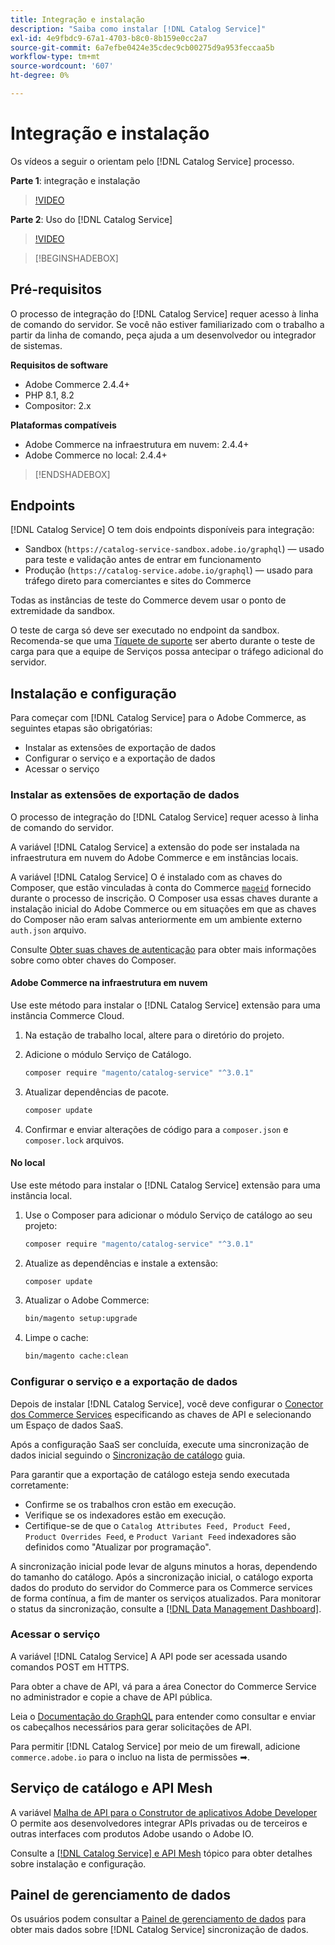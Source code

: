 ```yaml
---
title: Integração e instalação
description: "Saiba como instalar [!DNL Catalog Service]"
exl-id: 4e9fbdc9-67a1-4703-b8c0-8b159e0cc2a7
source-git-commit: 6a7efbe0424e35cdec9cb00275d9a953feccaa5b
workflow-type: tm+mt
source-wordcount: '607'
ht-degree: 0%

---
```


# Integração e instalação

Os vídeos a seguir o orientam pelo [!DNL Catalog Service] processo.

**Parte 1**: integração e instalação

>[!VIDEO](https://video.tv.adobe.com/v/3415599)

**Parte 2**: Uso do [!DNL Catalog Service]

>[!VIDEO](https://video.tv.adobe.com/v/3415600)

>[!BEGINSHADEBOX]

## Pré-requisitos

O processo de integração do [!DNL Catalog Service] requer acesso à linha de comando do servidor. Se você não estiver familiarizado com o trabalho a partir da linha de comando, peça ajuda a um desenvolvedor ou integrador de sistemas.

**Requisitos de software**

- Adobe Commerce 2.4.4+
- PHP 8.1, 8.2
- Compositor: 2.x

**Plataformas compatíveis**

- Adobe Commerce na infraestrutura em nuvem: 2.4.4+
- Adobe Commerce no local: 2.4.4+

>[!ENDSHADEBOX]

## Endpoints

[!DNL Catalog Service] O tem dois endpoints disponíveis para integração:

- Sandbox (`https://catalog-service-sandbox.adobe.io/graphql`) — usado para teste e validação antes de entrar em funcionamento
- Produção (`https://catalog-service.adobe.io/graphql`) — usado para tráfego direto para comerciantes e sites do Commerce

Todas as instâncias de teste do Commerce devem usar o ponto de extremidade da sandbox.

O teste de carga só deve ser executado no endpoint da sandbox. Recomenda-se que uma [Tíquete de suporte](https://experienceleague.adobe.com/docs/commerce-knowledge-base/kb/help-center-guide/magento-help-center-user-guide.html#submit-ticket) ser aberto durante o teste de carga para que a equipe de Serviços possa antecipar o tráfego adicional do servidor.

## Instalação e configuração

Para começar com [!DNL Catalog Service] para o Adobe Commerce, as seguintes etapas são obrigatórias:

- Instalar as extensões de exportação de dados
- Configurar o serviço e a exportação de dados
- Acessar o serviço

### Instalar as extensões de exportação de dados

O processo de integração do [!DNL Catalog Service] requer acesso à linha de comando do servidor.

A variável [!DNL Catalog Service] a extensão do pode ser instalada na infraestrutura em nuvem do Adobe Commerce e em instâncias locais.

A variável [!DNL Catalog Service] O é instalado com as chaves do Composer, que estão vinculadas à conta do Commerce [`mageid`](https://developer.adobe.com/commerce/marketplace/guides/sellers/profile-information/) fornecido durante o processo de inscrição. O Composer usa essas chaves durante a instalação inicial do Adobe Commerce ou em situações em que as chaves do Composer não eram salvas anteriormente em um ambiente externo `auth.json` arquivo.

Consulte [Obter suas chaves de autenticação](https://experienceleague.adobe.com/docs/commerce-operations/installation-guide/prerequisites/authentication-keys.html) para obter mais informações sobre como obter chaves do Composer.

#### Adobe Commerce na infraestrutura em nuvem

Use este método para instalar o [!DNL Catalog Service] extensão para uma instância Commerce Cloud.

1. Na estação de trabalho local, altere para o diretório do projeto.
1. Adicione o módulo Serviço de Catálogo.

   ```bash
   composer require "magento/catalog-service" "^3.0.1"
   ```

1. Atualizar dependências de pacote.

   ```bash
   composer update
   ```

1. Confirmar e enviar alterações de código para a `composer.json` e `composer.lock` arquivos.

#### No local

Use este método para instalar o [!DNL Catalog Service] extensão para uma instância local.

1. Use o Composer para adicionar o módulo Serviço de catálogo ao seu projeto:

   ```bash
   composer require "magento/catalog-service" "^3.0.1"
   ```

1. Atualize as dependências e instale a extensão:

   ```bash
   composer update
   ```

1. Atualizar o Adobe Commerce:

   ```bash
   bin/magento setup:upgrade
   ```

1. Limpe o cache:

   ```bash
   bin/magento cache:clean
   ```

### Configurar o serviço e a exportação de dados

Depois de instalar [!DNL Catalog Service], você deve configurar o [Conector dos Commerce Services](https://experienceleague.adobe.com/docs/commerce-merchant-services/user-guides/integration-services/saas.html#apikey) especificando as chaves de API e selecionando um Espaço de dados SaaS.

Após a configuração SaaS ser concluída, execute uma sincronização de dados inicial seguindo o [Sincronização de catálogo](https://experienceleague.adobe.com/docs/commerce-merchant-services/user-guides/data-services/catalog-sync.html) guia.

Para garantir que a exportação de catálogo esteja sendo executada corretamente:

- Confirme se os trabalhos cron estão em execução.
- Verifique se os indexadores estão em execução.
- Certifique-se de que o `Catalog Attributes Feed, Product Feed, Product Overrides Feed`, e `Product Variant Feed` indexadores são definidos como &quot;Atualizar por programação&quot;.

A sincronização inicial pode levar de alguns minutos a horas, dependendo do tamanho do catálogo. Após a sincronização inicial, o catálogo exporta dados do produto do servidor do Commerce para os Commerce services de forma contínua, a fim de manter os serviços atualizados. Para monitorar o status da sincronização, consulte a [[!DNL Data Management Dashboard]](https://experienceleague.adobe.com/docs/commerce-admin/systems/data-transfer/data-dashboard.html).

### Acessar o serviço

A variável [!DNL Catalog Service] A API pode ser acessada usando comandos POST em HTTPS.

Para obter a chave de API, vá para a área Conector do Commerce Service no administrador e copie a chave de API pública.

Leia o [Documentação do GraphQL](https://developer.adobe.com/commerce/services/graphql/) para entender como consultar e enviar os cabeçalhos necessários para gerar solicitações de API.

Para permitir [!DNL Catalog Service] por meio de um firewall, adicione `commerce.adobe.io` para o incluo na lista de permissões ➡.

## Serviço de catálogo e API Mesh

A variável [Malha de API para o Construtor de aplicativos Adobe Developer](https://developer.adobe.com/graphql-mesh-gateway/gateway/overview/) O permite aos desenvolvedores integrar APIs privadas ou de terceiros e outras interfaces com produtos Adobe usando o Adobe IO.

Consulte a  [[!DNL Catalog Service] e API Mesh](mesh.md) tópico para obter detalhes sobre instalação e configuração.

## Painel de gerenciamento de dados

Os usuários podem consultar a [Painel de gerenciamento de dados](https://experienceleague.adobe.com/docs/commerce-admin/systems/data-transfer/data-dashboard.html) para obter mais dados sobre [!DNL Catalog Service] sincronização de dados.
